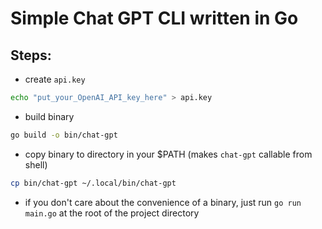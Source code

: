 # Simple Chat GPT CLI written in Go

## Steps:
- create `api.key`
```bash
echo "put_your_OpenAI_API_key_here" > api.key
```

- build binary
```bash
go build -o bin/chat-gpt
```

- copy binary to directory in your $PATH (makes `chat-gpt` callable from shell)
```bash
cp bin/chat-gpt ~/.local/bin/chat-gpt
```

- if you don't care about the convenience of a binary, just run `go run main.go` at the root of the project directory
